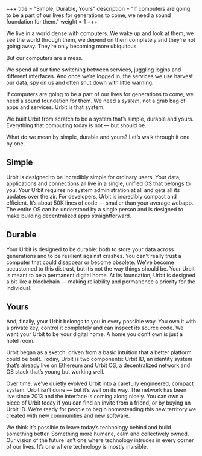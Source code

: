 +++
title = "Simple, Durable, Yours"
description = "If computers are going to be a part of our lives for generations to come, we need a sound foundation for them."
weight = 1
+++

We live in a world dense with computers. We wake up and look at them, we see the world through them, we depend on them completely and they’re not going away. They’re only becoming more ubiquitous.

But our computers are a mess.

We spend all our time switching between services, juggling logins and different interfaces. And once we’re logged in, the services we use harvest our data, spy on us and often shut down with little warning.

If computers are going to be a part of our lives for generations to come, we need a sound foundation for them. We need a _system_, not a grab bag of apps and services. Urbit is that system.

We built Urbit from scratch to be a system that’s simple, durable and yours. Everything that computing today is not — but should be. 

What do we mean by simple, durable and yours? Let’s walk through it one by one.

## Simple

Urbit is designed to be incredibly simple for ordinary users. Your data, applications and connections all live in a single, unified OS that belongs to you. Your Urbit requires no system administration at all and gets all its updates over the air. For developers, Urbit is incredibly compact and efficient. It’s about 50K lines of code — smaller than your average webapp. The entire OS can be understood by a single person and is designed to make building decentralized apps straightforward.

## Durable

Your Urbit is designed to be durable: both to store your data across generations and to be resilient against crashes. You can't really trust a computer that could disappear or become obsolete. We’ve become accustomed to this distrust, but it’s not the way things should be. Your Urbit is meant to be a permanent digital home. At its foundation, Urbit is designed a bit like a blockchain — making reliability and permanence a priority for the individual.

## Yours

And, finally, your Urbit belongs to you in every possible way. You own it with a private key, control it completely and can inspect its source code. We want your Urbit to be your digital home. A home you don’t own is just a hotel room. 

Urbit began as a sketch, driven from a basic intuition that a better platform could be built. Today, Urbit is two components: Urbit ID, an identity system that’s already live on Ethereum and Urbit OS, a decentralized network and OS stack that’s young but working well. 

Over time, we’ve quietly evolved Urbit into a carefully engineered, compact system. Urbit isn’t done — but it’s well on its way. The network has been live since 2013 and the interface is coming along nicely. You can own a piece of Urbit today if you can find an invite from a friend, or by buying an Urbit ID. We’re ready for people to begin homesteading this new territory we created with new communities and new software.

We think it’s possible to leave today’s technology behind and build something better. Something more humane, calm and collectively owned. Our vision of the future isn’t one where technology intrudes in every corner of our lives. It’s one where technology is mostly invisible.
